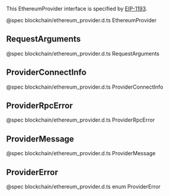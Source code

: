 This EthereumProvider interface is specified by <a href="https://eips.ethereum.org/EIPS/eip-1193" target="_blank">EIP-1193</a>.

@spec blockchain/ethereum_provider.d.ts EthereumProvider

## RequestArguments

@spec blockchain/ethereum_provider.d.ts RequestArguments

## ProviderConnectInfo

@spec blockchain/ethereum_provider.d.ts ProviderConnectInfo

## ProviderRpcError

@spec blockchain/ethereum_provider.d.ts ProviderRpcError

## ProviderMessage

@spec blockchain/ethereum_provider.d.ts ProviderMessage

## ProviderError

@spec blockchain/ethereum_provider.d.ts enum ProviderError
